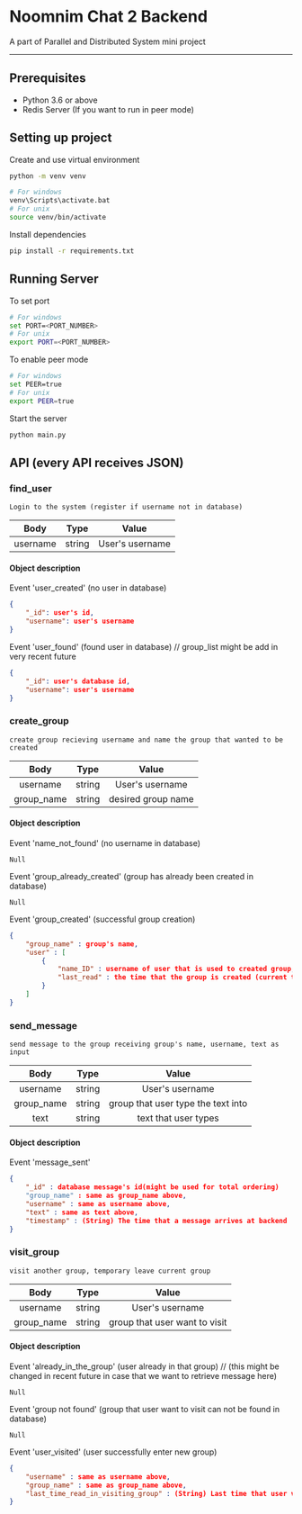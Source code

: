 # Noomnim Chat 2 Backend

A part of Parallel and Distributed System mini project

-----

## Prerequisites

* Python 3.6 or above
* Redis Server (If you want to run in peer mode)

## Setting up project

Create and use virtual environment

```sh
python -m venv venv

# For windows
venv\Scripts\activate.bat
# For unix
source venv/bin/activate
```

Install dependencies

```sh
pip install -r requirements.txt
```

## Running Server

To set port

```sh
# For windows
set PORT=<PORT_NUMBER>
# For unix
export PORT=<PORT_NUMBER>
```

To enable peer mode
```sh
# For windows
set PEER=true
# For unix
export PEER=true
```

Start the server

```sh
python main.py
```

## API (every API receives JSON)
### find_user
    Login to the system (register if username not in database) 
| Body | Type | Value |
|:---:|:---:|:---:|
| username | string |User's username |
#### Object description
Event 'user_created' (no user in database)
```json
{
    "_id": user's id,
    "username": user's username
}
```
Event 'user_found' (found user in database) // group_list might be add in very recent future
```json
{
    "_id": user's database id,
    "username": user's username
}
```

### create_group
    create group recieving username and name the group that wanted to be created
| Body | Type | Value |
|:---:|:---:|:---:|
| username | string | User's username |
| group_name | string | desired group name |

#### Object description
Event 'name_not_found' (no username in database)
```
Null
```

Event 'group_already_created' (group has already been created in database)
```
Null
```

Event 'group_created' (successful group creation)
```json
{
    "group_name" : group's name,
    "user" : [ 
        { 
            "name_ID" : username of user that is used to created group,
            "last_read" : the time that the group is created (current time in iso format) 
        }
    ]
}
```

### send_message
    send message to the group receiving group's name, username, text as input
    
| Body | Type | Value |
|:---:|:---:|:---:|
| username | string | User's username |
| group_name | string | group that user type the text into |
| text | string | text that user types |

#### Object description
Event 'message_sent' 
```json
{
    "_id" : database message's id(might be used for total ordering)
    "group_name" : same as group_name above,
    "username" : same as username above,
    "text" : same as text above,
    "timestamp" : (String) The time that a message arrives at backend 
}
```

### visit_group
    visit another group, temporary leave current group
    
| Body | Type | Value |
|:---:|:---:|:---:|
| username | string | User's username |
| group_name | string | group that user want to visit |

#### Object description
Event 'already_in_the_group' (user already in that group) // (this might be changed in recent future in case that we want to retrieve message here)
```
Null
```

Event 'group not found' (group that user want to visit can not be found in database)
```
Null
```

Event 'user_visited' (user successfully enter new group) 
```json
{
    "username" : same as username above,
    "group_name" : same as group_name above,
    "last_time_read_in_visiting_group" : (String) Last time that user visit that group (used for fetching unread message)  
}
```
